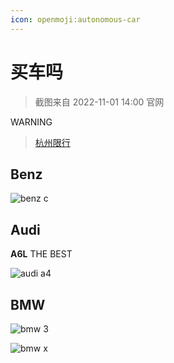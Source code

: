 ```yaml
---
icon: openmoji:autonomous-car
---
```


# 买车吗

> 截图来自 2022-11-01 14:00 官网

WARNING
> [杭州限行](http://hz.bendibao.com/traffic/2014129/48928.shtm)

## Benz

![benz c](/car/benz_c.jpeg)

## Audi

**A6L** THE BEST

![audi a4](/car/audi_a4.png)

## BMW

![bmw 3](/car/bmw_3.jpeg)

![bmw x](/car/bmw_x.png)
